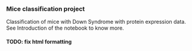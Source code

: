 ### Mice classification project

Classification of mice with Down Syndrome with protein expression data. See Introduction of the notebook to know more.

#### TODO: fix html formatting


